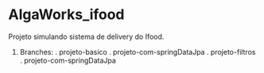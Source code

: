 # AlgaWorks_ifood

Projeto simulando sistema de delivery do Ifood.

1. Branches: 
   . projeto-basico
   . projeto-com-springDataJpa
   . projeto-filtros
   . projeto-com-springDataJpa
   
